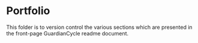 # Portfolio

This folder is to version control the various sections which are presented in the front-page GuardianCycle readme document.
